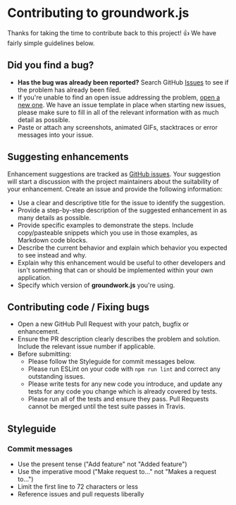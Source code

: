 # Contributing to groundwork.js

Thanks for taking the time to contribute back to this project! :+1: We have fairly simple guidelines below.

## Did you find a bug?

* **Has the bug was already been reported?** Search GitHub [Issues](https://github.com/thegroundwork/groundwork.js/issues) to see if the problem has already been filed.
* If you're unable to find an open issue addressing the problem, [open a new one](https://github.com/thegroundwork/groundwork.js/issues/new). We have an issue template in place when starting new issues, please make sure to fill in all of the relevant information with as much detail as possible.
* Paste or attach any screenshots, animated GIFs, stacktraces or error messages into your issue.

## Suggesting enhancements

Enhancement suggestions are tracked as [GitHub issues](https://github.com/thegroundwork/groundwork.js/issues). Your suggestion will start a discussion with the project maintainers about the suitability of your enhancement. Create an issue and provide the following information:

* Use a clear and descriptive title for the issue to identify the suggestion.
* Provide a step-by-step description of the suggested enhancement in as many details as possible.
* Provide specific examples to demonstrate the steps. Include copy/pasteable snippets which you use in those examples, as Markdown code blocks.
* Describe the current behavior and explain which behavior you expected to see instead and why.
* Explain why this enhancement would be useful to other developers and isn't something that can or should be implemented within your own application.
* Specify which version of **groundwork.js** you're using.

## Contributing code / Fixing bugs

* Open a new GitHub Pull Request with your patch, bugfix or enhancement.
* Ensure the PR description clearly describes the problem and solution. Include the relevant issue number if applicable.
* Before submitting:
  * Please follow the Styleguide for commit messages below.
  * Please run ESLint on your code with `npm run lint` and correct any outstanding issues.
  * Please write tests for any new code you introduce, and update any tests for any code you change which is already covered by tests.
  * Please run all of the tests and ensure they pass. Pull Requests cannot be merged until the test suite passes in Travis.

## Styleguide

### Commit messages

* Use the present tense ("Add feature" not "Added feature")
* Use the imperative mood ("Make request to..." not "Makes a request to...")
* Limit the first line to 72 characters or less
* Reference issues and pull requests liberally
